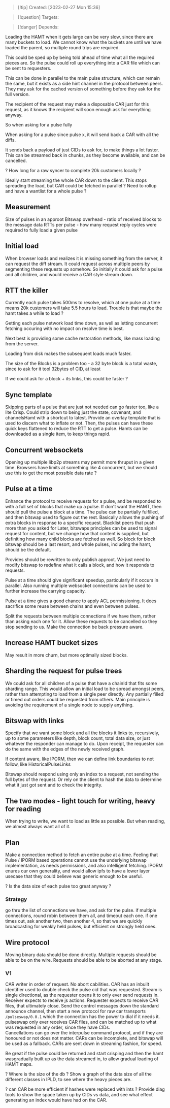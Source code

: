 
>[!tip] Created: [2023-02-27 Mon 15:36]

>[!question] Targets: 

>[!danger] Depends: 

Loading the HAMT when it gets large can be very slow, since there are many buckets to load.
We cannot know what the buckets are until we have loaded the parent, so multiple round trips are required.

This could be sped up by being told ahead of time what all the required pieces are.  So the pulse could roll up everything into a CAR file which can be sent to requesters.

This can be done in parallel to the main pulse structure, which can remain the same, but it exists as a side hint channel in the protocol between peers.  They may ask for the cached version of something before they ask for the full version.

The recipient of the request may make a disposable CAR just for this request, as it knows the recipient will soon enough ask for everything anyway.

So when asking for a pulse fully

When asking for a pulse since pulse x, it will send back a CAR with all the diffs.

It sends back a payload of just CIDs to ask for, to make things a lot faster.
This can be streamed back in chunks, as they become available, and can be cancelled.

? How long for a raw syncer to complete 20k customers locally ?

Ideally start streaming the whole CAR down to the client.
This stops spreading the load, but CAR could be fetched in parallel ?
Need to rollup and have a wantlist for a whole pulse ?

## Measurement
Size of pulses in an approot
Bitswap overhead - ratio of received blocks to the message data
RTTs per pulse - how many request reply cycles were required to fully load a given pulse

## Initial load
When browser loads and realizes it is missing something from the server, it can request the diff stream.  It could request across multiple peers by segmenting these requests up somehow.  So initially it could ask for a pulse and all children, and would receive a CAR style stream down.

## RTT the killer
Currently each pulse takes 500ms to resolve, which at one pulse at a time means 20k customers will take 5.5 hours to load.  Trouble is that maybe the hamt takes a while to load ?

Getting each pulse network load time down, as well as letting concurrent fetching occuring with no impact on resolve time is best.

Next best is providing some cache restoration methods, like mass loading from the server.

Loading from disk makes the subsequent loads much faster.

The size of the Blocks is a problem too - a 32 byte block is a total waste, since to ask for it tool 32bytes of CID, at least

If we could ask for a block + its links, this could be faster ?

## Sync template
Skipping parts of a pulse that are just not needed can go faster too, like a lite Crisp.  Could strip down to being just the state, covenant, and channelsHamt with a shortcut to latest.
Provide an overlay template that is used to discern what to inflate or not.
Then, the pulses can have these quick keys flattened to reduce the RTT to get a pulse.
Hamts can be downloaded as a single item, to keep things rapid.

## Concurrent websockets
Opening up multiple libp2p streams may permit more thruput in a given time.  Browsers have limits at something like 4 concurrent, but we should use this to get the most possible data rate ?

## Pulse at a time
Enhance the protocol to receive requests for a pulse, and be responded to with a full set of blocks that make up a pulse.  If don't want the HAMT, then should pull the pulse a block at a time.
The pulse can be partially fulfilled, and then bitswap used to figure out the rest.
Basically allows the pushing of extra blocks in response to a specific request.
Blacklist peers that push more than you asked for
Later, bitswaps principles can be used to signal request for content, but we change how that content is supplied, but definiting how many child blocks are fetched as well.
So block for block bitswap should be a last resort, and whole pulses, including the hamt, should be the default.

Provides should be rewritten to only publish approot.  We just need to modify bitswap to redefine what it calls a block, and how it responds to requests.

Pulse at a time should give significant speedup, particularly if it occurs in parallel.  Also running multiple websocket connections can be used to further increase the carrying capacity.

Pulse at a time gives a good chance to apply ACL permissioning.  It does sacrifice some reuse between chains and even between pulses.

Split the requests between multiple connections if we have them, rather than asking each one for it.  Allow these requests to be cancelled so they stop sending to us.  Make the connection be back pressure aware.

## Increase HAMT bucket sizes
May result in more churn, but more optimally sized blocks.

## Sharding the request for pulse trees
We could ask for all children of a pulse that have a chainId that fits some sharding range.  This would allow an initial load to be spread amongst peers, rather than attempting to load from a single peer directly.  Any partially filled or timed out orders could be requested from others.
Main principle is avoiding the requirement of a single node to supply anything.

## Bitswap with links
Specify that we want some block and all the blocks it links to, recursively, up to some parameters like depth, block count, total data size, or just whatever the responder can manage to do.  Upon receipt, the requester can do the same with the edges of the newly received graph.

If content aware, like IPORM, then we can define link boundaries to not follow, like HistoricalPulseLinks

Bitswap should respond using only an index to a request, not sending the full bytes of the request.  Or rely on the client to hash the data to determine what it just got sent and to check the integrity.

## The two modes - light touch for writing, heavy for reading
When trying to write, we want to load as little as possible.  But when reading, we almost always want all of it.

## Plan
Make a connection method to fetch an entire pulse at a time.
Feeling that Pulse / IPORM based operations cannot use the underlying bitswap implementation, as needs permissions, and also intelligent fetching.
IPORM enures our own generality, and would allow ipfs to have a lower layer usecase that they could believe was generic enough to be useful.

? Is the data size of each pulse too great anyway ?

### Strategy
go thru the list of connections we have, and ask for the pulse.
if multiple connections, round robin between them all, and timeout each one.
if one times out, ask another two, then another 4, so that we are quickly broadcasting for weakly held pulses, but efficient on strongly held ones.

## Wire protocol
Moving binary data should be done directly.
Multiple requests should be able to be on the wire.
Requests should be able to be aborted at any stage.

### V1
CAR writer in order of request.
No abort cabilities.
CAR has an inbuilt identifier used to double check the pulse cid that was requested.
Stream is single directional, as the requester opens it to only ever send requests in.
Receiver expects to receive js actions.
Requester expects to receive CAR files, that ultimately close.
Send the control messages down the standard announce channel, then start a new protocol for raw car transports `/pulseswap/0.0.1` which the connection has the power to dial if it needs it.
pulseswap only ever receives CAR files, and can be matched up to what was requested in any order, since they have CIDs.  
Cancellations can go over the interpulse command protocol, and if they are honoured or not does not matter.
CARs can be incomplete, and bitswap will be used as a fallback.
CARs are sent down in streaming fashion, for speed.

Be great if the pulse could be returned and start crisping and then the hamt wasgradually built up as the data streamed in, to allow gradual loading of HAMT maps.

? Where is the size of the db ?
Show a graph of the data size of all the different classes in IPLD, to see where the heavy pieces are.

? can CAR be more efficient if hashes were replaced with ints ?  Provide diag tools to show the space taken up by CIDs vs data, and see what effect generating an index would have had on the CAR.
